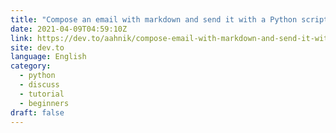 ```yaml
---
title: "Compose an email with markdown and send it with a Python script"
date: 2021-04-09T04:59:10Z
link: https://dev.to/aahnik/compose-email-with-markdown-and-send-it-with-a-python-script-9d?utm_medium=RSS&utm_source=news.12bit.vn
site: dev.to
language: English
category:
  - python
  - discuss
  - tutorial
  - beginners
draft: false
---
```

